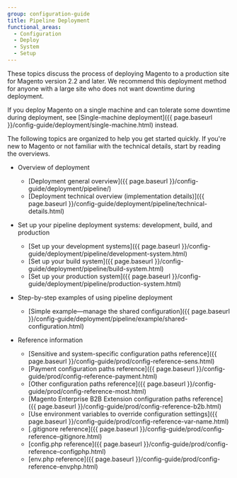 ```yaml
---
group: configuration-guide
title: Pipeline Deployment
functional_areas:
  - Configuration
  - Deploy
  - System
  - Setup
---
```


These topics discuss the process of deploying Magento to a production site for Magento version 2.2 and later. We recommend this deployment method for anyone with a large site who does not want downtime during deployment.

If you deploy Magento on a single machine and can tolerate some downtime during deployment, see [Single-machine deployment]({{ page.baseurl }}/config-guide/deployment/single-machine.html) instead.

The following topics are organized to help you get started quickly. If you're new to Magento or not familiar with the technical details, start by reading the overviews.

* Overview of deployment

   * [Deployment general overview]({{ page.baseurl }}/config-guide/deployment/pipeline/)
   * [Deployment technical overview (implementation details)]({{ page.baseurl }}/config-guide/deployment/pipeline/technical-details.html)

* Set up your pipeline deployment systems: development, build, and production

   * [Set up your development systems]({{ page.baseurl }}/config-guide/deployment/pipeline/development-system.html)
   * [Set up your build system]({{ page.baseurl }}/config-guide/deployment/pipeline/build-system.html)
   * [Set up your production system]({{ page.baseurl }}/config-guide/deployment/pipeline/production-system.html)

* Step-by-step examples of using pipeline deployment

   * [Simple example&mdash;manage the shared configuration]({{ page.baseurl }}/config-guide/deployment/pipeline/example/shared-configuration.html)

* Reference information

   * [Sensitive and system-specific configuration paths reference]({{ page.baseurl }}/config-guide/prod/config-reference-sens.html)
   * [Payment configuration paths reference]({{ page.baseurl }}/config-guide/prod/config-reference-payment.html)
   * [Other configuration paths reference]({{ page.baseurl }}/config-guide/prod/config-reference-most.html)
   * [Magento Enterprise B2B Extension configuration paths reference]({{ page.baseurl }}/config-guide/prod/config-reference-b2b.html)
   * [Use environment variables to override configuration settings]({{ page.baseurl }}/config-guide/prod/config-reference-var-name.html)
   * [.gitignore reference]({{ page.baseurl }}/config-guide/prod/config-reference-gitignore.html)
   * [config.php reference]({{ page.baseurl }}/config-guide/prod/config-reference-configphp.html)
   * [env.php reference]({{ page.baseurl }}/config-guide/prod/config-reference-envphp.html)
